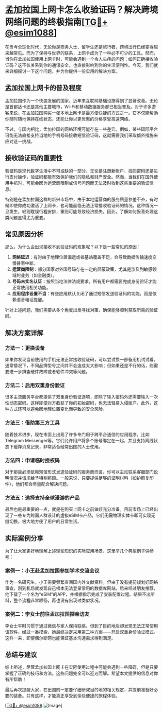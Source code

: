 # 孟加拉国上网卡怎么收验证码？解决跨境网络问题的终极指南[[TG💪+ @esim1088](https://t.me/s/esim1088)]

在当今全球化时代，无论你是商务人士、留学生还是旅行者，跨境出行已经变得越来越常见。而为了保持与世界的联系，上网卡成为了一种必不可少的工具。然而，当你在孟加拉国使用上网卡时，可能会遇到一个令人头疼的问题：如何正确接收验证码？这不仅关系到你的通讯安全，也直接影响到你的生活便利性。今天，我们就来详细探讨一下这个问题，并为你提供一份实用的解决方案。

## 孟加拉国上网卡的普及程度

孟加拉国作为一个快速发展的国家，近年来互联网基础设施得到了显著改善。无论是首都达卡还是其他主要城市，Wi-Fi和移动数据服务都已相当普及。对于许多游客来说，在孟加拉国购买一张本地上网卡是最方便快捷的方式之一。它不仅能帮助你随时随地保持在线状态，还能让你以更优惠的价格享受高速网络。

不过，与国内相比，孟加拉国的网络环境可能存在一些差异。例如，某些国际平台可能无法直接支持当地的手机号码接收短信验证码，这就需要我们采取额外措施来应对这一挑战。

## 接收验证码的重要性

验证码是现代数字生活中不可或缺的一部分。无论是注册新账户、找回密码还是进行支付操作，验证码都能有效保护我们的隐私和财产安全。然而，当我们在国外使用手机时，可能会因为运营商限制或信号问题而无法及时收到这些重要的验证信息。

特别是在孟加拉国这样的新兴市场中，由于本地运营商的服务质量参差不齐，有时候即使你成功激活了上网卡，也可能面临无法正常接收验证码的情况。这种情况一旦发生，轻则耽误行程安排，重则可能导致经济损失。因此，了解如何妥善处理这类问题显得尤为重要。

## 常见原因分析

那么，为什么会出现接收不到验证码的现象呢？以下是一些常见的原因：

1. **网络延迟**：有时由于地理位置偏远或者基站覆盖不足，会导致数据传输速度变慢甚至中断。
2. **运营商限制**：部分国家对外国号码存在一定的屏蔽政策，尤其是涉及到敏感领域的业务（如金融类）。
3. **号码未实名认证**：按照当地法律法规要求，所有用户都需要完成身份验证才能正常使用相关功能。
4. **应用程序设置不当**：有些应用默认关闭了通过短信发送验证码的功能，而是依赖语音电话提醒。

针对上述问题，我们需要从多个角度出发寻找对策，确保能够顺利获取所需的验证码。

## 解决方案详解

### 方法一：更换设备

如果你发现当前使用的手机无法正常接收验证码，可以尝试换一部备用机试试看。通常情况下，不同品牌型号之间并不会造成太大影响；但如果还是不行的话，则需要进一步排查硬件故障或者软件冲突等问题。

### 方法二：启用双重身份验证

很多主流服务平台都提供了双重身份验证选项，即除了输入密码外还需要输入一次性动态密码。这样即便对方截获了你的初始密码，也无法轻易入侵账户。此外，这种方式还可以避免因地理位置变化而导致的安全风险。

### 方法三：借助第三方工具

随着技术进步，现在市面上出现了许多专门用于跨平台通信的应用程序，比如Telegram Messenger等。它们允许用户将多个账号绑定在一起，并且支持离线状态下缓存消息记录，非常适合经常出国的人士使用。

### 方法四：申请临时授权码

对于那些必须依赖短信形式发送验证码的服务商而言，你可以主动联系客服部门说明情况并请求给予特别照顾。一般来说，只要提供足够的证明材料（如护照复印件），他们都会尽量配合解决问题。

### 方法五：选择支持全球漫游的产品

最后也是最重要的一点，就是在购买上网卡之前做好充分准备。目前市场上已经出现了一些专为跨国人群设计的虚拟eSIM卡产品，它们无需物理实体卡即可实现无缝切换，极大地方便了用户的日常生活。

## 实际案例分享

为了让大家更好地理解上述理论知识的实际应用场景，这里举几个典型例子供参考：

### 案例一：小王赴孟加拉国参加学术交流会议

作为一名研究生，小王需要频繁查阅国内外文献资料。但由于没有提前规划好网络事宜，刚到机场就发现自己根本无法登录常用的数据库网站。后来经过朋友推荐，他下载了一个名为“eSIM”的APP，并根据指示完成了安装配置过程。结果不出所料，整个流程非常顺畅，再也没有出现过类似状况。

### 案例二：李女士前往孟加拉国探亲访友

李女士平时习惯于通过微信与家人保持联络，但到了目的地后却发现无法正常使用该软件。经过一番摸索，她最终决定采用第二种方案——开启双重身份验证模式。这样一来，即便偶尔断网也能保证基本沟通需求得到满足。

## 总结与建议

综上所述，尽管孟加拉国上网卡在实际使用过程中可能会遇到一些障碍，但是只要掌握了正确的技巧和方法，这些问题完全可以迎刃而解。希望本文提供的信息对你有所帮助！

最后再次提醒大家，在出国前一定要仔细研究目的地的相关规定，并提前准备好必要的装备。只有这样，才能真正享受到愉快便捷的旅程体验。

[[TG💪+ @esim1088](https://t.me/s/esim1088) ![Image](https://i.postimg.cc/4NQfJmqS/Snipaste-2025-05-13-00-14-12.png)]